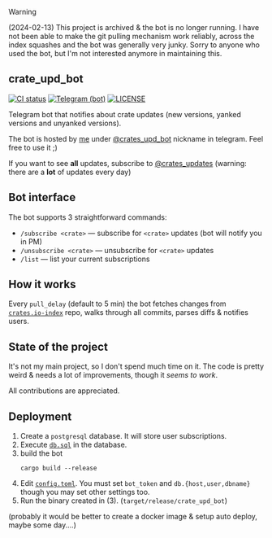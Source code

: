 > [!WARNING]
> 
> (2024-02-13)
> This project is archived & the bot is no longer running.
> I have not been able to make the git pulling mechanism work reliably, across the index squashes and the bot was generally very junky.
> Sorry to anyone who used the bot, but I'm not interested anymore in maintaining this.

## crate_upd_bot

[![CI status](https://github.com/WaffleLapkin/crate_upd_bot/workflows/Continuous%20integration/badge.svg)](https://github.com/WaffleLapkin/crate_upd_bot/actions)
[![Telegram (bot)](https://img.shields.io/badge/bot-@crates_upd_bot-9cf?logo=telegram)](https://t.me/crates_upd_bot)
[![LICENSE](https://img.shields.io/badge/license-MIT-blue.svg)](./LICENSE)

Telegram bot that notifies about crate updates (new versions, yanked versions and unyanked versions).

The bot is hosted by [me] under [@crates_upd_bot][bot-nick] nickname in telegram. Feel free to use it ;)

If you want to see **all** updates, subscribe to [@crates_updates][all] (warning: there are a **lot** of updates every day) 

[me]: https://t.me/wafflelapkin
[bot-nick]: https://t.me/crates_upd_bot 
[all]: https://t.me/crates_updates

## Bot interface

The bot supports 3 straightforward commands:
- `/subscribe <crate>` — subscribe for `<crate>` updates (bot will notify you in PM)
- `/unsubscribe <crate>` — unsubscribe for `<crate>` updates
- `/list` — list your current subscriptions

## How it works

Every `pull_delay` (default to 5 min) the bot fetches changes from [`crates.io-index`][index-repo] repo, walks through 
all commits, parses diffs & notifies users.

[index-repo]: https://github.com/rust-lang/crates.io-index.git

## State of the project

It's not my main project, so I don't spend much time on it. The code is pretty weird & 
needs a lot of improvements, though it _seems to work_.

All contributions are appreciated.

## Deployment

1. Create a `postgresql` database. It will store user subscriptions.
1. Execute [`db.sql`](./db.sql) in the database.
1. build the bot
   ```console
   cargo build --release
   ```
1. Edit [`config.toml`](./config.toml). You must set `bot_token` and `db.{host,user,dbname}` though you may set other settings too.
1. Run the binary created in (3). (`target/release/crate_upd_bot`)

(probably it would be better to create a docker image & setup auto deploy, maybe some day....)  


